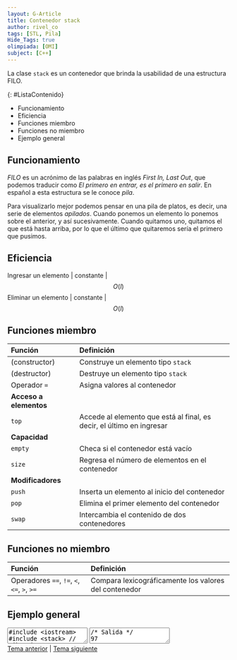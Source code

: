 ```yaml
---
layout: G-Article
title: Contenedor stack
author: rivel_co
tags: [STL, Pila]
Hide_Tags: true
olimpiada: [OMI]
subject: [C++]
---
```


La clase `stack` es un contenedor que brinda la usabilidad de una estructura FILO.

{: #ListaContenido}
- Funcionamiento
- Eficiencia
- Funciones miembro
- Funciones no miembro
- Ejemplo general

## Funcionamiento

*FILO* es un acrónimo de las palabras en inglés *First In, Last Out*, que podemos traducir como *El primero en entrar, es el primero en salir*. En español a esta estructura se le conoce *pila*.

Para visualizarlo mejor podemos pensar en una pila de platos, es decir, una serie de elementos *apilados*. Cuando ponemos un elemento lo ponemos sobre el anterior, y así sucesivamente. Cuando quitamos uno, quitamos el que está hasta arriba, por lo que el último que quitaremos sería el primero que pusimos.

## Eficiencia

Ingresar un elemento | constante | $$ O(l) $$
Eliminar un elemento | constante | $$ O(l) $$

## Funciones miembro

| Función			| Definición															|
|:------------------|:----------------------------------------------------------------------|
| (constructor)		| Construye un elemento tipo `stack`									|
| (destructor)		| Destruye un elemento tipo `stack`										|
| Operador `=`		| Asigna valores al contenedor											|
|                                 **Acceso a elementos**                                    |
| `top`				| Accede al elemento que está al final, es decir, el último en ingresar |
|                                     **Capacidad**                                         |
| `empty`			| Checa si el contenedor está vacío										|
| `size`			| Regresa el número de elementos en el contenedor						|
|                                   **Modificadores**                                       |
| `push`			| Inserta un elemento al inicio del contenedor 							|
| `pop`				| Elimina el primer elemento del contenedor 							|
| `swap`			| Intercambia el contenido de dos contenedores							|

## Funciones no miembro

| Función           | Definición                                                            |
|:------------------|:----------------------------------------------------------------------|
| Operadores `==`, `!=`, `<`, `<=`, `>`, `>=` | Compara lexicográficamente los valores del contenedor |

## Ejemplo general

<textarea class="editor">
#include &lt;iostream&gt;
#include &lt;stack&gt; // Libreria
using namespace std;

int main(){

	stack&lt;int&gt; pila;
	// Declaración de pila para elementos tipo 'int'

	pila.push(3);
	pila.push(14);
	pila.push(97);
	// Se ingresan datos

	cout << pila.top() << '\n';
	// Se muestra el último elemento ingresado en la pila

	cout << pila.size() << '\n';
	// Se obtiene la cantidad de elementos almacenados

	pila.pop();
	// Se elimina el primer elemento de la estructura

	if (pila.empty()){
		// Se checa si la estructura está vacía
		cout << "La estructura esta vacia\n";
	} else {
		cout << "La estructura no esta vacia\n";
	}

	stack&lt;int&gt; otra;
	otra.push(32);
	otra.push(12);
	otra.push(1);

	pila.swap(otra);
	// Se intercambian contenidos

	cout << pila.size() << " " << otra.size() << '\n';
	
	return 0;
}</textarea>

<textarea class="output">
/* Salida */
97
3
La estructura no esta vacia
3 2</textarea>

<div class="Nav">
	<a href="{{ site.baseurl }}/C++/Estructuras/STL/Queue/">Tema anterior</a> | <a href="{{ site.baseurl }}/C++/Estructuras/STL/List/">Tema siguiente</a>
</div>